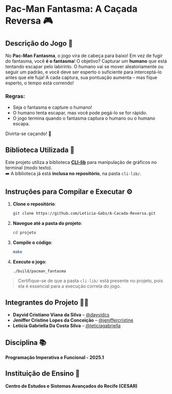 # Pac-Man Fantasma: A Caçada Reversa 🎮

## Descrição do Jogo 🎯

No **Pac-Man Fantasma**, o jogo vira de cabeça para baixo! Em vez de fugir do fantasma, você **é o fantasma**! O objetivo? Capturar um **humano** que está tentando escapar pelo labirinto. O humano vai se mover aleatoriamente ou seguir um padrão, e você deve ser esperto o suficiente para interceptá-lo antes que ele fuja! A cada captura, sua pontuação aumenta – mas fique esperto, o tempo está correndo!

### Regras:
- Seja o fantasma e capture o humano!
- O humano tenta escapar, mas você pode pegá-lo se for rápido.
- O jogo termina quando o fantasma captura o humano ou o humano escapa.

Divirta-se caçando! 👻

## Biblioteca Utilizada 🧱

Este projeto utiliza a biblioteca **[CLI-lib](https://github.com/tgfb/cli-lib)** para manipulação de gráficos no terminal (modo texto).  
➡️ A biblioteca já está **inclusa no repositório**, na pasta `cli-lib/`.

## Instruções para Compilar e Executar ⚙️

1. **Clone o repositório**:
    ```bash
    git clone https://github.com/Leticia-Gabs/A-Cacada-Reversa.git
    ```

2. **Navegue até a pasta do projeto**:
    ```bash
    cd projeto
    ```

3. **Compile o código**:
    ```bash
    make
    ```

4. **Execute o jogo**:
    ```bash
    ./build/pacman_fantasma
    ```

> Certifique-se de que a pasta `cli-lib/` está presente no projeto, pois ela é essencial para a execução correta do jogo.


## Integrantes do Projeto 👨‍💻

- **Dayvid Cristiano Viana da Silva** – [@dayvidcs](https://github.com/dayvidcs)
- **Jeniffer Cristine Lopes da Conceição** – [@jeniffercristine](https://github.com/jeniffercristine)
- **Letícia Gabriella Da Costa Silva** – [@leticiagabriella](https://github.com/leticiagabriella)

## Disciplina 📚

**Programação Imperativa e Funcional - 2025.1**

## Instituição de Ensino 🏫

**Centro de Estudos e Sistemas Avançados do Recife (CESAR)**
